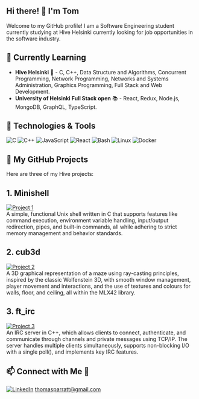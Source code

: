 ## Hi there! 👋 I'm Tom

Welcome to my GitHub profile! I am a Software Engineering student currently studying at Hive Helsinki currently looking for job opportunities in the software industry.


## 🌱 Currently Learning 

- **Hive Helsinki** 🐝 - C, C++, Data Structure and Algorithms, Concurrent Programming, Network Programming, Networks and Systems Administration, Graphics Programming, Full Stack and Web Development.
- **University of Helsinki Full Stack open** 📚 - React, Redux, Node.js, MongoDB, GraphQL, TypeScript.
  

## 🔧 Technologies & Tools

![C](https://img.shields.io/badge/C-00599C?style=for-the-badge&logo=c&logoColor=white)
![C++](https://img.shields.io/badge/C%2B%2B-00599C?style=for-the-badge&logo=c%2B%2B&logoColor=white)
![JavaScript](https://img.shields.io/badge/JavaScript-F7DF1E?style=for-the-badge&logo=javascript&logoColor=black)
![React](https://img.shields.io/badge/React-61DAFB?style=for-the-badge&logo=react&logoColor=black)
![Bash](https://img.shields.io/badge/Bash-4EAA25?style=for-the-badge&logo=gnu-bash&logoColor=white)
![Linux](https://img.shields.io/badge/Linux-FCC624?style=for-the-badge&logo=linux&logoColor=black)
![Docker](https://img.shields.io/badge/Docker-2496ED?style=for-the-badge&logo=docker&logoColor=white)


## 🚀 My GitHub Projects

Here are three of my Hive projects:

## 1. **Minishell**  
[![Project 1](https://img.shields.io/badge/Minishell-FF5733?style=for-the-badge&logo=github&logoColor=white)](https://github.com/ThomasParratt/minishell)  
A simple, functional Unix shell written in C that supports features like command execution, environment variable handling, input/output redirection, pipes, and built-in commands, all while adhering to strict memory management and behavior standards.

## 2. **cub3d**  
[![Project 2](https://img.shields.io/badge/cub3d-33FF57?style=for-the-badge&logo=github&logoColor=white)](https://github.com/ThomasParratt/cube3D)  
A 3D graphical representation of a maze using ray-casting principles, inspired by the classic Wolfenstein 3D, with smooth window management, player movement and interactions, and the use of textures and colours for walls, floor, and ceiling, all within the MLX42 library.

## 3. **ft_irc**  
[![Project 3](https://img.shields.io/badge/ft_irc-3357FF?style=for-the-badge&logo=github&logoColor=white)](https://github.com/your-username/project-3)  
An IRC server in C++, which allows clients to connect, authenticate, and communicate through channels and private messages using TCP/IP. The server handles multiple clients simultaneously, supports non-blocking I/O with a single poll(), and implements key IRC features.


## 📫 Connect with Me 🤝

[![LinkedIn](https://img.shields.io/badge/LinkedIn-0077B5?style=for-the-badge&logo=linkedin&logoColor=white)](https://linkedin.com/in/thomas-parratt-hive)
thomasparratt@gmail.com

